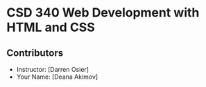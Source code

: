 <!DOCTYPE html>
<html lang="en">
<head>
    <meta charset="UTF-8">
    <meta name="viewport" content="width=device-width, initial-scale=1.0">
 </head>
<body>

<h1>CSD 340 Web Development with HTML and CSS</h1>

<h2>Contributors</h2>
<ul>
    <li>Instructor: [Darren Osier]</li>
    <li>Your Name: [Deana Akimov]</li>
</ul>

</body>
</html>

